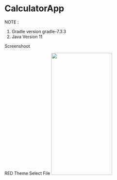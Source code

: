 # CalculatorApp

NOTE :
1. Gradle version gradle-7.3.3
2. Java Version 11


Screenshoot 

RED Theme Select File
<image src="https://user-images.githubusercontent.com/121522930/214191133-c3d216c6-d015-4f66-8e1c-abb5a3d42b42.png" width="200" height="400" />
